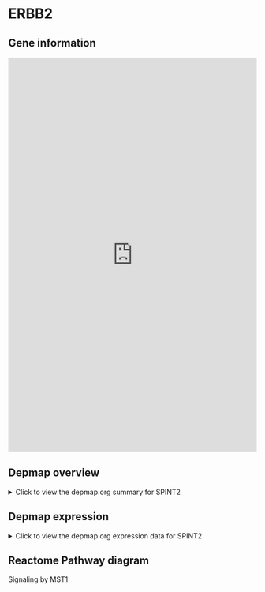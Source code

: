 <h1>ERBB2</h1>

<h2>Gene information</h2>
<iframe src="https://depmap.org/portal/gene/SPINT2?tab=about" style="border:none;width:100%;height:800px"></iframe>

<h2>Depmap overview</h2>
<details>
  <summary>Click to view the depmap.org summary for SPINT2</summary>
  <iframe src="https://depmap.org/portal/gene/SPINT2?tab=overview" style="border:none;width:100%;height:800px"></iframe>
</details>

<h2>Depmap expression</h2>
<details>
  <summary>Click to view the depmap.org expression data for SPINT2</summary>
  <iframe src="https://depmap.org/portal/gene/SPINT2?tab=characterization" style="border:none;width:100%;height:800px"></iframe>
</details>



<h2>Reactome Pathway diagram</h2>
Signaling by MST1
<div id="diagramHolder"></div>

<script>
    //Creating the Reactome Diagram widget
    //Take into account a proxy needs to be set up in your server side pointing to www.reactome.org
    function onReactomeDiagramReady(){  //This function is automatically called when the widget code is ready to be used
        var diagram = Reactome.Diagram.create({
            "placeHolder" : "diagramHolder",
            "width" : 900,
            "height" : 500
        });

        //Initialising it to the "Hemostasis" pathway
        diagram.loadDiagram("R-HSA-8852405");

        //Adding different listeners

        diagram.onDiagramLoaded(function (loaded) {
            console.info("Loaded ", loaded);
            diagram.flagItems("BAD");
	    diagram.flagItems("Q92934");
            if (loaded == "R-HSA-8852405") diagram.selectItem("R-HSA-8852405");
        });

     }
</script>



